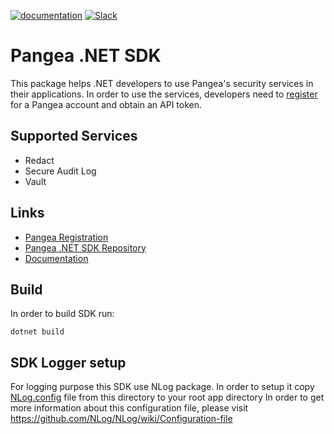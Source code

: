 
[![documentation](https://img.shields.io/badge/documentation-pangea-blue?style=for-the-badge&labelColor=551B76)](https://pangea.cloud/docs/sdk/csharp/)
[![Slack](https://img.shields.io/badge/Slack-4A154B?style=for-the-badge&logo=slack&logoColor=white)](https://pangea.cloud/join-slack/)


# Pangea .NET SDK

This package helps .NET developers to use Pangea's security services in their applications. In order to use the services, developers need to [register](https://login.aws.us.pangea.cloud/signup) for a Pangea account and obtain an API token.


## Supported Services

- Redact
- Secure Audit Log
- Vault


## Links

- [Pangea Registration](https://login.aws.us.pangea.cloud/signup)
- [Pangea .NET SDK Repository](https://github.com/pangeacyber/pangea-dotnet)
- [Documentation](https://pangea.cloud/docs/sdk/csharp/)


## Build

In order to build SDK run:

```
dotnet build
```


## SDK Logger setup

For logging purpose this SDK use NLog package. In order to setup it copy [NLog.config](./NLog.config) file from this directory to your root app directory
In order to get more information about this configuration file, please visit https://github.com/NLog/NLog/wiki/Configuration-file
